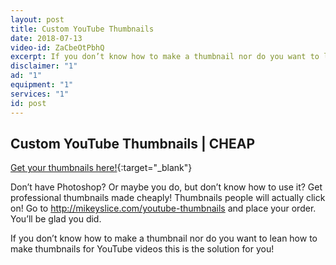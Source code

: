 ```yaml
---
layout: post
title: Custom YouTube Thumbnails
date: 2018-07-13
video-id: ZaCbeOtPbhQ
excerpt: If you don’t know how to make a thumbnail nor do you want to lean how to make thumbnails for YouTube videos this is the solution for you!
disclaimer: "1"
ad: "1"
equipment: "1"
services: "1"
id: post
---
```


## Custom YouTube Thumbnails | CHEAP

[Get your thumbnails here!](/youtube-thumbnails){:target="_blank"}

Don’t have Photoshop? Or maybe you do, but don’t know how to use it? Get professional thumbnails made cheaply! Thumbnails people will actually click on! Go to http://mikeyslice.com/youtube-thumbnails and place your order. You’ll be glad you did.

If you don’t know how to make a thumbnail nor do you want to lean how to make thumbnails for YouTube videos this is the solution for you!
